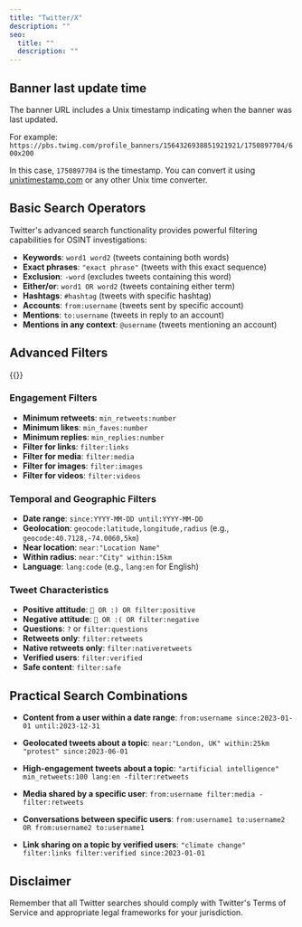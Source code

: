 ```yaml
---
title: "Twitter/X"
description: ""
seo:
  title: ""
  description: ""
---
```


## Banner last update time

The banner URL includes a Unix timestamp indicating when the banner was last
updated.

For example:
`https://pbs.twimg.com/profile_banners/1564326938851921921/1750897704/600x200`

In this case, `1750897704` is the timestamp. You can convert it using
[unixtimestamp.com](https://www.unixtimestamp.com/) or any other Unix time converter.

## Basic Search Operators

Twitter's advanced search functionality provides powerful filtering capabilities
for OSINT investigations:

- **Keywords**: `word1 word2` (tweets containing both words)
- **Exact phrases**: `"exact phrase"` (tweets with this exact sequence)
- **Exclusion**: `-word` (excludes tweets containing this word)
- **Either/or**: `word1 OR word2` (tweets containing either term)
- **Hashtags**: `#hashtag` (tweets with specific hashtag)
- **Accounts**: `from:username` (tweets sent by specific account)
- **Mentions**: `to:username` (tweets in reply to an account)
- **Mentions in any context**: `@username` (tweets mentioning an account)

## Advanced Filters

{{<link-card
  title="Twitter/X Search advanced GUI"
  description="Graphical User Interface (GUI) for the twitter search advanced functionality"
  href="https://x.com/search-advanced"
  target="_blank">}}

### Engagement Filters

- **Minimum retweets**: `min_retweets:number`
- **Minimum likes**: `min_faves:number`
- **Minimum replies**: `min_replies:number`
- **Filter for links**: `filter:links`
- **Filter for media**: `filter:media`
- **Filter for images**: `filter:images`
- **Filter for videos**: `filter:videos`

### Temporal and Geographic Filters

- **Date range**: `since:YYYY-MM-DD until:YYYY-MM-DD`
- **Geolocation**: `geocode:latitude,longitude,radius` (e.g.,
  `geocode:40.7128,-74.0060,5km`)
- **Near location**: `near:"Location Name"`
- **Within radius**: `near:"City" within:15km`
- **Language**: `lang:code` (e.g., `lang:en` for English)

### Tweet Characteristics

- **Positive attitude**: `🙂 OR :) OR filter:positive`
- **Negative attitude**: `🙁 OR :( OR filter:negative`
- **Questions**: `?` or `filter:questions`
- **Retweets only**: `filter:retweets`
- **Native retweets only**: `filter:nativeretweets`
- **Verified users**: `filter:verified`
- **Safe content**: `filter:safe`

## Practical Search Combinations

- **Content from a user within a date range**:
  `from:username since:2023-01-01 until:2023-12-31`

- **Geolocated tweets about a topic**:
  `near:"London, UK" within:25km "protest" since:2023-06-01`

- **High-engagement tweets about a topic**:
  `"artificial intelligence" min_retweets:100 lang:en -filter:retweets`

- **Media shared by a specific user**:
  `from:username filter:media -filter:retweets`

- **Conversations between specific users**:
  `from:username1 to:username2 OR from:username2 to:username1`

- **Link sharing on a topic by verified users**:
  `"climate change" filter:links filter:verified since:2023-01-01`

## Disclaimer

Remember that all Twitter searches should comply with Twitter's Terms of Service
and appropriate legal frameworks for your jurisdiction.
